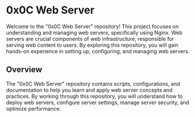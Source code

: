# 0x0C Web Server
Welcome to the "0x0C Web Server" repository! This project focuses on understanding and managing web servers, specifically using Nginx. Web servers are crucial components of web infrastructure, responsible for serving web content to users. By exploring this repository, you will gain hands-on experience in setting up, configuring, and managing web servers.

## Overview
The "0x0C Web Server" repository contains scripts, configurations, and documentation to help you learn and apply web server concepts and practices. By working through this repository, you will understand how to deploy web servers, configure server settings, manage server security, and optimize performance.
